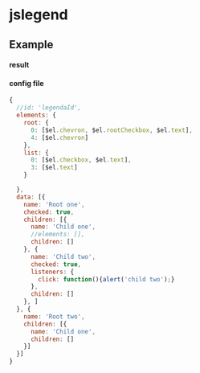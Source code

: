 jslegend
========

## Example

#### result

[preview]: http://htmlpreview.github.io/?https://github.com/nedroid/jslegend/blob/master/demo/index.html

#### config file

```javascript
{
  //id: 'legendaId', 
  elements: {
    root: {
      0: [$el.chevron, $el.rootCheckbox, $el.text],
      4: [$el.chevron]
    },
    list: {
      0: [$el.checkbox, $el.text],
      3: [$el.text]
    }

  },
  data: [{
    name: 'Root one',
    checked: true,
    children: [{
      name: 'Child one',
      //elements: [],
      children: []
    }, {
      name: 'Child two',
      checked: true,
      listeners: {
        click: function(){alert('child two');}
      },
      children: []
    }, ]
  }, {
    name: 'Root two',
    children: [{
      name: 'Child one',
      children: []
    }]
  }]
}
```


